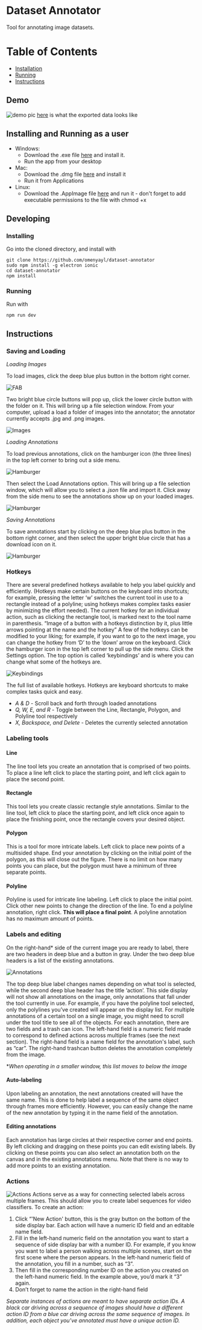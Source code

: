 # Dataset Annotator
Tool for annotating image datasets.

Table of Contents
=================

 * [Installation](#installing-and-running-as-a-user)
 * [Running](#running)
 * [Instructions](#instructions)

## Demo
![demo pic](https://s3.amazonaws.com/olegpublicbucket/annotator-test.PNG)
[here](https://s3.amazonaws.com/olegpublicbucket/annotator-test.json) is what the exported data looks like

## Installing and Running as a user
* Windows: 
  * Download the .exe file [here](https://github.com/omenyayl/dataset-annotator/releases/download/v0.7.3/dataset-annotator-setup-0.7.3.exe) and install it.
  * Run the app from your desktop
* Mac:
  * Download the .dmg file [here](https://github.com/omenyayl/dataset-annotator/releases/download/v0.7.3/dataset-annotator-0.7.3.dmg) and install it
  * Run it from Applications
* Linux:
  * Download the .AppImage file [here](https://github.com/omenyayl/dataset-annotator/releases/download/v0.7.3/dataset-annotator-0.7.3-x86_64.AppImage) and run it - don't forget to add executable permissions to the file with chmod +x 

## Developing
### Installing
Go into the cloned directory, and install with
```
git clone https://github.com/omenyayl/dataset-annotator
sudo npm install -g electron ionic
cd dataset-annotator
npm install
```

### Running
Run with
```
npm run dev
```

## Instructions
### Saving and Loading
*Loading Images*

To load images, click the deep blue plus button in the bottom right corner.

![FAB](https://s3.amazonaws.com/olegpublicbucket/FAB.png)

Two bright blue circle buttons will pop up, click the lower circle button with the folder on it. This will bring up a file selection window. From your computer, upload a load a folder of images into the annotator; the annotator currently accepts .jpg and .png images.

![Images](https://s3.amazonaws.com/olegpublicbucket/load_images.png)

*Loading Annotations*

To load previous annotations, click on the hamburger icon (the three lines) in the top left corner to bring out a side menu.

![Hamburger](https://s3.amazonaws.com/olegpublicbucket/Hamburger.png)

Then select the Load Annotations option. This will bring up a file selection window, which will allow you to select a *.json* file and import it. Click away from the side menu to see the annotations show up on your loaded images.

![Hamburger](https://s3.amazonaws.com/olegpublicbucket/load_annotations.png)

*Saving Annotations*

To save annotations start by clicking on the deep blue plus button in the bottom right corner, and then select the upper bright blue circle that has a download icon on it.

![Hamburger](https://s3.amazonaws.com/olegpublicbucket/save_annotations.png)

### Hotkeys
There are several predefined hotkeys available to help you label quickly and efficiently. (Hotkeys make certain buttons on the keyboard into shortcuts; for example, pressing the letter ‘w’ switches the current tool in use to a rectangle instead of a polyline; using hotkeys makes complex tasks easier by minimizing the effort needed). The current hotkey for an individual action, such as clicking the rectangle tool, is marked next to the tool name in parenthesis.
“Image of a button with a hotkeys distinction by it, plus little arrows pointing at the name and the hotkey”
A few of the hotkeys can be modified to your liking; for example, if you want to go to the next image, you can change the hotkey from ‘D’ to the ‘down’ arrow on the keyboard. Click the hamburger icon in the top left corner to pull up the side menu. Click the Settings option. The top option is called ‘keybindings’ and is where you can change what some of the hotkeys are.

![Keybindings](https://s3.amazonaws.com/olegpublicbucket/keybindings.png)


The full list of available hotkeys. Hotkeys are keyboard shortcuts to make complex tasks quick and easy.
 * *A & D* - Scroll back and forth through loaded annotations
 * *Q, W, E, and R* - Toggle between the Line, Rectangle, Polygon, and Polyline tool respectively
 * *X, Backspace, and Delete* - Deletes the currently selected annotation


### Labeling tools
#### Line
The line tool lets you create an annotation that is comprised of two points. To place a line left click to place the starting point, and left click again to place the second point.
#### Rectangle
This tool lets you create classic rectangle style annotations. Similar to the line tool, left click to place the starting point, and left click once again to place the finishing point, once the rectangle covers your desired object.
#### Polygon
This is a tool for more intricate labels. Left click to place new points of a multisided shape. End your annotation by clicking on the initial point of the polygon, as this will close out the figure. There is no limit on how many points you can place, but the polygon must have a minimum of three separate points.
#### Polyline
Polyline is used for intricate line labeling. Left click to place the initial point. Click other new points to change the direction of the line. To end a polyline annotation, right click. **This will place a final point**. A polyline annotation has no maximum amount of points.

### Labels and editing
On the right-hand\* side of the current image you are ready to label, there are two headers in deep blue and a button in gray. Under the two deep blue headers is a list of the existing annotations.

![Annotations](https://s3.amazonaws.com/olegpublicbucket/Annotations.png)

The top deep blue label changes names depending on what tool is selected, while the second deep blue header has the title ‘action’. This side display will not show all annotations on the image, only annotations that fall under the tool currently in use. For example, if you have the polyline tool selected, only the polylines you’ve created will appear on the display list. For multiple annotations of a certain tool on a single image, you might need to scroll under the tool title to see all of the objects. 
For each annotation, there are two fields and a trash can icon. The left-hand field is a numeric field made to correspond to defined actions across multiple frames (see the next section). The right-hand field is a name field for the annotation's label, such as “car”. The right-hand trashcan button deletes the annotation completely from the image.

\**When operating in a smaller window, this list moves to below the image*

#### Auto-labeling
Upon labeling an annotation, the next annotations created will have the same name. This is done to help label a sequence of the same object through frames more efficiently. However, you can easily change the name of the new annotation by typing it in the name field of the annotation.

#### Editing annotations
Each annotation has large circles at their respective corner and end points. By left clicking and dragging on these points you can edit existing labels. By clicking on these points you can also select an annotation both on the canvas and in the existing annotations menu. Note that there is no way to add more points to an existing annotation.

### Actions
![Actions](https://s3.amazonaws.com/olegpublicbucket/Actions.png)
Actions serve as a way for connecting selected labels across multiple frames. This should allow you to create label sequences for video classifiers. 
To create an action:
 1. Click “'New Action' button, this is the gray button on the bottom of the side display bar. Each action will have a numeric ID field and an editable name field.  
 2. Fill in the left-hand numeric field on the annotation you want to start a sequence of side display bar with a number ID. For example, if you know you want to label a person walking across multiple scenes, start on the first scene where the person appears. In the left-hand numeric field of the annotation, you fill in a number, such as “3”.
 3. Then fill in the corresponding number ID on the action you created on the left-hand numeric field. In the example above, you’d mark it “3” again.
 4. Don’t forget to name the action in the right-hand field

*Separate instances of actions are meant to have separate action IDs. A black car driving across a sequence of images should have a different action ID from a blue car driving across the same sequence of images. In addition, each object you’ve annotated must have a unique action ID.*
